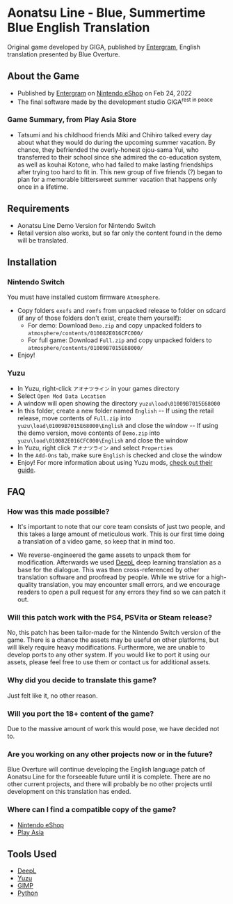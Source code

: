# Aonatsu Line - Blue, Summertime Blue English Translation

Original game developed by GIGA, published by [Entergram](https://www.entergram.co.jp/), English translation presented by Blue Overture.

## About the Game
- Published by [Entergram](https://www.entergram.co.jp/) on [Nintendo eShop](https://store-jp.nintendo.com/list/software/70010000044622.html) on Feb 24, 2022
- The final software made by the development studio GIGA<sup>rest in peace</sup>
### Game Summary, from Play Asia Store
- Tatsumi and his childhood friends Miki and Chihiro talked every day about what they would do during the upcoming summer vacation. By chance, they befriended the overly-honest ojou-sama Yui, who transferred to their school since she admired the co-education system, as well as kouhai Kotone, who had failed to make lasting friendships after trying too hard to fit in. This new group of five friends (?) began to plan for a memorable bittersweet summer vacation that happens only once in a lifetime.
## Requirements

- Aonatsu Line Demo Version for Nintendo Switch
- Retail version also works, but so far only the content found in the demo will be translated.


## Installation

### Nintendo Switch

You must have installed custom firmware `Atmosphere`.

- Copy folders `exefs` and `romfs` from unpacked release to folder on sdcard (if any of those folders don't exist, create them yourself):
  - For demo: Download `Demo.zip` and copy unpacked folders to `atmosphere/contents/010082E016CFC000/`
  - For full game: Download `Full.zip` and copy unpacked folders to `atmosphere/contents/01009B7015E68000/`
- Enjoy!

### Yuzu

- In Yuzu, right-click `アオナツライン` in your games directory
- Select `Open Mod Data Location`
- A window will open showing the directory `yuzu\load\01009B7015E68000`
- In this folder, create a new folder named `English`
-- If using the retail release, move contents of `Full.zip` into `yuzu\load\01009B7015E68000\English` and close the window
-- If using the demo version, move contents of `Demo.zip` into `yuzu\load\010082E016CFC000\English` and close the window
- In Yuzu, right click `アオナツライン` and select `Properties`
- In the `Add-Ons` tab, make sure `English` is checked and close the window
- Enjoy!
For more information about using Yuzu mods, [check out their guide](https://yuzu-emu.org/help/feature/game-modding/).

## FAQ

### How was this made possible?

- It's important to note that our core team consists of just two people, and this takes a large amount of meticulous work. This is our first time doing a translation of a video game, so keep that in mind too.

- We reverse-engineered the game assets to unpack them for modification. Afterwards we used [DeepL](https://www.deepl.com/en/whydeepl) deep learning translation as a base for the dialogue. This was then cross-referenced by other translation software and proofread by people. While we strive for a high-quality translation, you may encounter small errors, and we encourage readers to open a pull request for any errors they find so we can patch it out.

### Will this patch work with the PS4, PSVita or Steam release?

No, this patch has been tailor-made for the Nintendo Switch version of the game. There is a chance the assets may be useful on other platforms, but will likely require heavy modifications. Furthermore, we are unable to develop ports to any other system. If you would like to port it using our assets, please feel free to use them or contact us for additional assets.

### Why did you decide to translate this game?

Just felt like it, no other reason.

### Will you port the 18+ content of the game?

Due to the massive amount of work this would pose, we have decided not to.

### Are you working on any other projects now or in the future?

Blue Overture will continue developing the English language patch of Aonatsu Line for the forseeable future until it is complete. There are no other current projects, and there will probably be no other projects until development on this translation has ended.

### Where can I find a compatible copy of the game?

- [Nintendo eShop](https://store-jp.nintendo.com/list/software/70010000044622.html)
- [Play Asia](https://www.play-asia.com/aonatsu-line/13/70f0zz)

## Tools Used

- [DeepL](https://www.deepl.com/en/whydeepl)
- [Yuzu](https://yuzu-emu.org/)
- [GIMP](https://www.gimp.org/)
- [Python](https://www.python.org/)
